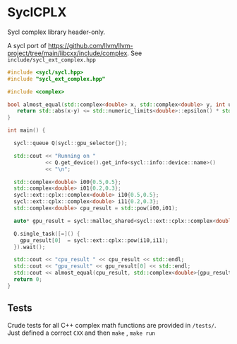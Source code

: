 # SyclCPLX

Sycl complex library header-only. 


A sycl port of https://github.com/llvm/llvm-project/tree/main/libcxx/include/complex.
See `include/sycl_ext_complex.hpp` 

```c++
#include <sycl/sycl.hpp>
#include "sycl_ext_complex.hpp"

#include <complex>

bool almost_equal(std::complex<double> x, std::complex<double> y, int ulp) {
   return std::abs(x-y) <= std::numeric_limits<double>::epsilon() * std::abs(x+y) * ulp || std::abs(x-y) < std::numeric_limits<double>::min();
}

int main() {

  sycl::queue Q(sycl::gpu_selector{});

  std::cout << "Running on "
            << Q.get_device().get_info<sycl::info::device::name>()
            << "\n";

  std::complex<double> i00{0.5,0.5};
  std::complex<double> i01{0.2,0.3};
  sycl::ext::cplx::complex<double> i10{0.5,0.5};
  sycl::ext::cplx::complex<double> i11{0.2,0.3};
  std::complex<double> cpu_result = std::pow(i00,i01);

  auto* gpu_result = sycl::malloc_shared<sycl::ext::cplx::complex<double>>(1,Q);

  Q.single_task([=]() {
    gpu_result[0]  = sycl::ext::cplx::pow(i10,i11);
  }).wait();

  std::cout << "cpu_result " << cpu_result << std::endl;
  std::cout << "gpu_result" << gpu_result[0] << std::endl;
  std::cout << almost_equal(cpu_result, std::complex<double>{gpu_result[0].real(), gpu_result[0].imag()}, 1) << std::endl;
  return 0;
}
```

## Tests

Crude tests for all C++ complex math functions are provided in `/tests/`. Just defined a correct `CXX` and then `make` , `make run` 
